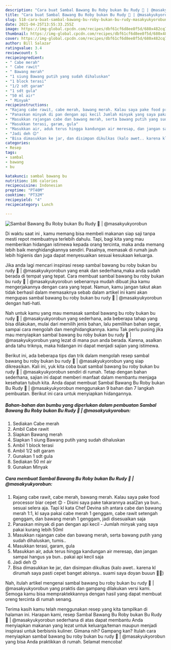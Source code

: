 ```yaml
---
description: "Cara buat Sambal Bawang Bu Roby bukan Bu Rudy 🤭 | @masakyukyorobun yang nikmat Untuk Jualan"
title: "Cara buat Sambal Bawang Bu Roby bukan Bu Rudy 🤭 | @masakyukyorobun yang nikmat Untuk Jualan"
slug: 518-cara-buat-sambal-bawang-bu-roby-bukan-bu-rudy-masakyukyorobun-yang-nikmat-untuk-jualan
date: 2021-04-25T13:55:33.255Z
image: https://img-global.cpcdn.com/recipes/dbf61cf6d8ee8f5d/680x482cq70/sambal-bawang-bu-roby-bukan-bu-rudy-🤭-masakyukyorobun-foto-resep-utama.jpg
thumbnail: https://img-global.cpcdn.com/recipes/dbf61cf6d8ee8f5d/680x482cq70/sambal-bawang-bu-roby-bukan-bu-rudy-🤭-masakyukyorobun-foto-resep-utama.jpg
cover: https://img-global.cpcdn.com/recipes/dbf61cf6d8ee8f5d/680x482cq70/sambal-bawang-bu-roby-bukan-bu-rudy-🤭-masakyukyorobun-foto-resep-utama.jpg
author: Bill Salazar
ratingvalue: 3.4
reviewcount: 5
recipeingredient:
- " Cabe merah"
- " Cabe rawit"
- " Bawang merah"
- "1 siung Bawang putih yang sudah dihaluskan"
- "1 block terasi"
- "1/2 sdt garam"
- "1 sdt gula"
- "50 ml air"
- " Minyak"
recipeinstructions:
- "Rajang cabe rawit, cabe merah, bawang merah. Kalau saya pake food processor biar cepet 😊 Disini saya pake takarannya asal2an ya bun.. sesuai selera aja. Tapi kl kata Chef Devina sih antara cabe dan bawang merah 1:1, kl saya pakai cabe merah 1 genggam, cabe rawit setengah genggam, dan bawang merah 1 genggam, jadi disesuaikan saja"
- "Panaskan minyak di pan dengan api kecil Jumlah minyak yang saya pakai kurang lebih 50ml"
- "Masukkan rajangan cabe dan bawang merah, serta bawang putih yang sudah dihaluskan, tumis.."
- "Masukkan terasi, garam, gula"
- "Masukkan air, aduk terus hingga kandungan air meresap, dan jangan sampai hangus ya bun.. pakai api kecil saja"
- "Jadi deh 😊"
- "Bisa dimasukkan ke jar, dan disimpan dikulkas (kalo awet.. karena kl dirumah saya pasti cepet banget abisnya.. suami saya doyan buuun 🤣🤣)"
categories:
- Resep
tags:
- sambal
- bawang
- bu

katakunci: sambal bawang bu 
nutrition: 186 calories
recipecuisine: Indonesian
preptime: "PT40M"
cooktime: "PT32M"
recipeyield: "4"
recipecategory: Lunch

---
```



![Sambal Bawang Bu Roby bukan Bu Rudy 🤭 | @masakyukyorobun](https://img-global.cpcdn.com/recipes/dbf61cf6d8ee8f5d/680x482cq70/sambal-bawang-bu-roby-bukan-bu-rudy-🤭-masakyukyorobun-foto-resep-utama.jpg)

Di waktu  saat ini , kamu memang bisa membeli makanan siap saji tanpa mesti repot membuatnya terlebih dahulu. Tapi, bagi kita yang mau memberikan hidangan istimewa kepada orang tercinta, maka anda memang lebih baik menghidangkannya sendiri. Pasalnya, memasak di rumah jauh lebih higienis dan juga dapat menyesuaikan sesuai kesukaan keluarga.

Jika anda lagi mencari inspirasi resep sambal bawang bu roby bukan bu rudy 🤭 | @masakyukyorobun yang enak dan sederhana,maka anda sudah berada di tempat yang tepat. Cara membuat sambal bawang bu roby bukan bu rudy 🤭 | @masakyukyorobun  sebenarnya mudah dibuat jika kamu mengerjakannya dengan cara yang tepat. Namun, kamu jangan takut akan tidak berhasil dalam memasaknya 
sebab dalam artikel ini kami akan mengupas sambal bawang bu roby bukan bu rudy 🤭 | @masakyukyorobun dengan hati-hati.  



Nah untuk kamu yang mau memasak sambal bawang bu roby bukan bu rudy 🤭 | @masakyukyorobun yang sederhana, ada beberapa tahap yang bisa dilakukan, mulai dari memilih jenis bahan, lalu pemilihan bahan segar, sampai cara mengolah dan menghidangkannya. kamu Tak perlu pusing jika mau menyiapkan sambal bawang bu roby bukan bu rudy 🤭 | @masakyukyorobun yang lezat di mana pun anda berada. Karena, asalkan anda  tahu triknya, maka hidangan ini dapat menjadi sajian yang istimewa.

Berikut ini, ada beberapa tips dan trik dalam mengolah resep sambal bawang bu roby bukan bu rudy 🤭 | @masakyukyorobun yang siap dikreasikan. Kali ini, yuk kita coba buat sambal bawang bu roby bukan bu rudy 🤭 | @masakyukyorobun sendiri di rumah. Tetap dengan bahan sederhana, sajian ini dapat memberi manfaat dalam membantu menjaga kesehatan tubuh kita. Anda dapat membuat Sambal Bawang Bu Roby bukan Bu Rudy 🤭 | @masakyukyorobun menggunakan 9 bahan dan 7 langkah pembuatan. Berikut ini cara untuk menyiapkan hidangannya.

<!--inarticleads1-->

##### Bahan-bahan dan bumbu yang diperlukan dalam pembuatan Sambal Bawang Bu Roby bukan Bu Rudy 🤭 | @masakyukyorobun:

1. Sediakan  Cabe merah
1. Ambil  Cabe rawit
1. Siapkan  Bawang merah
1. Siapkan 1 siung Bawang putih yang sudah dihaluskan
1. Ambil 1 block terasi
1. Ambil 1/2 sdt garam
1. Gunakan 1 sdt gula
1. Sediakan 50 ml air
1. Gunakan  Minyak




<!--inarticleads2-->

##### Cara membuat Sambal Bawang Bu Roby bukan Bu Rudy 🤭 | @masakyukyorobun:

1. Rajang cabe rawit, cabe merah, bawang merah. Kalau saya pake food processor biar cepet 😊 - Disini saya pake takarannya asal2an ya bun.. sesuai selera aja. Tapi kl kata Chef Devina sih antara cabe dan bawang merah 1:1, kl saya pakai cabe merah 1 genggam, cabe rawit setengah genggam, dan bawang merah 1 genggam, jadi disesuaikan saja
1. Panaskan minyak di pan dengan api kecil - Jumlah minyak yang saya pakai kurang lebih 50ml
1. Masukkan rajangan cabe dan bawang merah, serta bawang putih yang sudah dihaluskan, tumis..
1. Masukkan terasi, garam, gula
1. Masukkan air, aduk terus hingga kandungan air meresap, dan jangan sampai hangus ya bun.. pakai api kecil saja
1. Jadi deh 😊
1. Bisa dimasukkan ke jar, dan disimpan dikulkas (kalo awet.. karena kl dirumah saya pasti cepet banget abisnya.. suami saya doyan buuun 🤣🤣)




Nah, itulah artikel mengenai  sambal bawang bu roby bukan bu rudy 🤭 | @masakyukyorobun  yang praktis dan gampang dilakukan versi kami. Semoga kamu bisa mempraktekkannya dengan hasil yang dapat membuat oreng tercinta di rumah senang. 

Terima kasih kamu telah menggunakan resep yang kita tampilkan di halaman ini. Harapan kami, resep  Sambal Bawang Bu Roby bukan Bu Rudy 🤭 | @masakyukyorobun sederhana di atas dapat membantu Anda menyiapkan makanan yang lezat untuk keluarga/teman maupun menjadi inspirasi untuk berbisnis kuliner. Gimana nih? Gampang kan? Itulah cara menyiapkan sambal bawang bu roby bukan bu rudy 🤭 | @masakyukyorobun yang bisa Anda praktikkan di rumah. Selamat mencoba!

